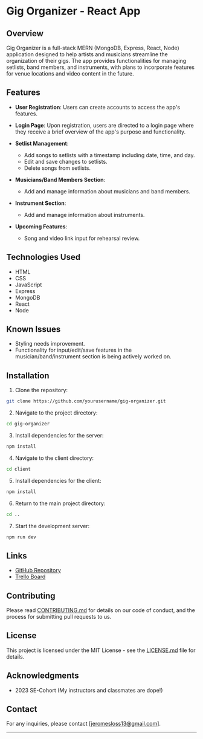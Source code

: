 # Gig Organizer - React App



## Overview

Gig Organizer is a full-stack MERN (MongoDB, Express, React, Node) application designed to help artists and musicians streamline the organization of their gigs. The app provides functionalities for managing setlists, band members, and instruments, with plans to incorporate features for venue locations and video content in the future.

## Features

- **User Registration**: Users can create accounts to access the app's features.

- **Login Page**: Upon registration, users are directed to a login page where they receive a brief overview of the app's purpose and functionality.

- **Setlist Management**:
  - Add songs to setlists with a timestamp including date, time, and day.
  - Edit and save changes to setlists.
  - Delete songs from setlists.

- **Musicians/Band Members Section**:
  - Add and manage information about musicians and band members.

- **Instrument Section**:
  - Add and manage information about instruments.

- **Upcoming Features**:
  - Song and video link input for rehearsal review.

## Technologies Used

- HTML
- CSS
- JavaScript
- Express
- MongoDB
- React
- Node

## Known Issues

- Styling needs improvement.
- Functionality for input/edit/save features in the musician/band/instrument section is being actively worked on.

## Installation

1. Clone the repository:

```bash
git clone https://github.com/yourusername/gig-organizer.git
```

2. Navigate to the project directory:

```bash
cd gig-organizer
```

3. Install dependencies for the server:

```bash
npm install
```

4. Navigate to the client directory:

```bash
cd client
```

5. Install dependencies for the client:

```bash
npm install
```

6. Return to the main project directory:

```bash
cd ..
```

7. Start the development server:

```bash
npm run dev
```

## Links

- [GitHub Repository](https://github.com/JeromeSax/MERN-MusicApp)
- [Trello Board](https://trello.com/b/6vrWvdqH/music-player-app)

## Contributing

Please read [CONTRIBUTING.md](CONTRIBUTING.md) for details on our code of conduct, and the process for submitting pull requests to us.

## License

This project is licensed under the MIT License - see the [LICENSE.md](LICENSE.md) file for details.

## Acknowledgments

- 2023 SE-Cohort (My instructors and classmates are dope!)


## Contact

For any inquiries, please contact [jeromesloss13@gmail.com].

---



